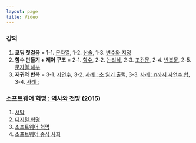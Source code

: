```yaml
---
layout: page
title: Video
---
```

### 강의
1. **코딩 첫걸음** =
   1-1. [문자열](https://youtu.be/P4tFJ5kBXzk),
   1-2. [산술](https://youtu.be/LzaIgQGWORM),
   1-3. [변수와 지정](https://youtu.be/9EktgV1-DDE)
2. **함수 만들기 + 제어 구조** =
   2-1. [함수](https://youtu.be/rv7gbbhpYM4),
   2-2. [논리식](https://youtu.be/zm7wskxuAM8),
   2-3. [조건문](https://youtu.be/EjcpMel1Kgc),
   2-4. [반복문](https://youtu.be/ftBqY8TLq9E),
   2-5. [문자열 해부](https://youtu.be/EawJvpMsw10)
3. **재귀와 반복** =
   3-1. [자연수](https://youtu.be/3d6cv2tn3rs),
   3-2. [사례 : 초 읽기 출력](https://youtu.be/VG9tBFPVapM),
   3-3. [사례 : n까지 자연수 합](https://youtu.be/peVm_bcKGf0),
   3-4. [사례 : ]()

### [소프트웨어 혁명 : 역사와 전망](https://www.youtube.com/playlist?list=PL0UNsS2daHTziQ6QcREkcMg773C4dhWAK) (2015)
1. [서막](https://youtu.be/PrEs7Fbwflk)
2. [디지털 혁명](https://youtu.be/9i8s2xmFrdU)
3. [소프트웨어 혁명](https://youtu.be/Hy2RM0oAm-8)
4. [소프트웨어 중심 사회](https://youtu.be/aWugE9b5PrM)
